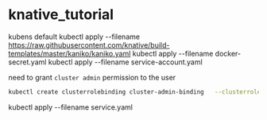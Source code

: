 # knative_tutorial

kubens default
kubectl apply --filename https://raw.githubusercontent.com/knative/build-templates/master/kaniko/kaniko.yaml
kubectl apply --filename docker-secret.yaml
kubectl apply --filename service-account.yaml

need to grant `cluster admin` permission to the user

```bash
kubectl create clusterrolebinding cluster-admin-binding   --clusterrole=cluster-admin   --user=system:serviceaccount:knative-serving:controller
```

kubectl apply --filename service.yaml
